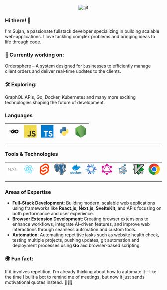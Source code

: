 <p align="center">
<img src="https://mir-s3-cdn-cf.behance.net/project_modules/disp/9c0d2243836113.57fe73e1e3867.gif" alt="gif" />
</p>

### Hi there! 👋
I'm Sujan, a passionate fullstack developer specializing in building scalable web-applications. I love tackling complex problems and bringing ideas to life through code.

### 🌟 Currently working on:
Ordersphere – A system designed for businesses to efficiently manage client orders and deliver real-time updates to the clients.

### 🛠️ Exploring: 
GraphQL APIs, Go, Docker, Kubernetes and many more exciting technologies shaping the future of development.

### **Languages**
| <img title="Go" alt="Go" width="40px" src="https://raw.githubusercontent.com/github/explore/master/topics/go/go.png" /> | <img title="JavaScript" alt="JavaScript" width="40px" src="https://raw.githubusercontent.com/github/explore/master/topics/javascript/javascript.png" /> | <img title="Typescript" alt="Typescript" width="40px" src="https://raw.githubusercontent.com/github/explore/master/topics/typescript/typescript.png" /> |  <img title="Python" alt="Python" width="40px" src="https://raw.githubusercontent.com/github/explore/master/topics/python/python.png" /> | <img title="NodeJS" alt="NodeJS" width="40px" src="https://raw.githubusercontent.com/github/explore/master/topics/nodejs/nodejs.png" /> |
|--|--|--|--|--|

---

### **Tools & Technologies**
| <img title="Next.js" alt="Next.js" width="40px" src="https://raw.githubusercontent.com/github/explore/master/topics/nextjs/nextjs.png" /> | <img title="React.js" alt="React.js" width="40px" src="https://raw.githubusercontent.com/github/explore/master/topics/react/react.png" /> | <img title="SvelteKit" alt="SvelteKit" width="40px" src="https://raw.githubusercontent.com/github/explore/master/topics/svelte/svelte.png" /> | <img title="PostgreSQL" alt="PostgreSQL" width="40px" src="https://raw.githubusercontent.com/github/explore/master/topics/postgresql/postgresql.png" /> | <img title="Docker" alt="Docker" width="40px" src="https://raw.githubusercontent.com/github/explore/master/topics/docker/docker.png" /> | <img title="NixOS" alt="NixOS" width="40px" src="https://raw.githubusercontent.com/github/explore/master/topics/nix/nix.png" /> | <img title="GraphQL" alt="GraphQL" width="40px" src="https://raw.githubusercontent.com/github/explore/master/topics/graphql/graphql.png" /> | <img title="Docker Compose" alt="Docker Compose" width="40px" src="https://raw.githubusercontent.com/github/explore/master/topics/docker-compose/docker-compose.png" /> | <img title="LunarVim" alt="LunarVim" width="40px" src="https://raw.githubusercontent.com/github/explore/master/topics/vim/vim.png" /> | <img title="Chrome Extension" alt="Chrome Extension" width="40px" src="https://raw.githubusercontent.com/github/explore/master/topics/chrome/chrome.png" /> |
|--|--|--|--|--|--|--|--|--|--|

---

### **Areas of Expertise**  
- **Full-Stack Development**: Building modern, scalable web applications using frameworks like **React.js**, **Next.js**, **SvelteKit**, and APIs focusing on both performance and user experience.  
- **Browser Extension Development**: Creating browser extensions to enhance workflows, integrate AI-driven features, and improve web interactions through seamless automation and custom tools.  
- **Automation**: Automating repetitive tasks such as website health check, testing multiple projects, pushing updates, git automation and deployment processes using **Go** and browser-based scripting.
  
### 🌍 Fun fact:
If it involves repetition, I’m already thinking about how to automate it—like the time I built a bot to remind me of meetings, but now it just sends motivational quotes instead. 🔄🤖✨
